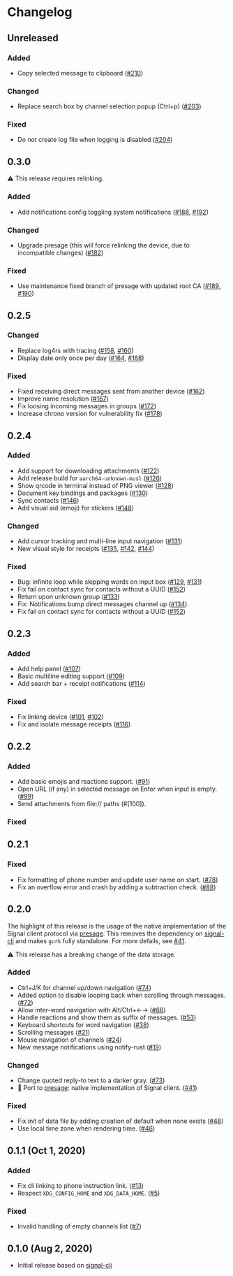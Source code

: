 # Changelog

## Unreleased

### Added

-  Copy selected message to clipboard ([#210])

### Changed

- Replace search box by channel selection popup (Ctrl+p) ([#203])

### Fixed

- Do not create log file when logging is disabled ([#204])

[#203]: https://github.com/boxdot/gurk-rs/pull/203
[#204]: https://github.com/boxdot/gurk-rs/pull/204
[#210]: https://github.com/boxdot/gurk-rs/pull/210

## 0.3.0

⚠️ This release requires relinking.

### Added

- Add notifications config toggling system notifications ([#188], [#192])

### Changed

- Upgrade presage (this will force relinking the device, due to incompatible changes) ([#182])

### Fixed

-  Use maintenance fixed branch of presage with updated root CA ([#189], [#190])

[#182]: https://github.com/boxdot/gurk-rs/pull/182
[#188]: https://github.com/boxdot/gurk-rs/pull/188
[#189]: https://github.com/boxdot/gurk-rs/pull/189
[#190]: https://github.com/boxdot/gurk-rs/pull/190
[#192]: https://github.com/boxdot/gurk-rs/pull/192

## 0.2.5

### Changed

- Replace log4rs with tracing ([#158], [#160])
- Display date only once per day ([#164], [#168])

### Fixed

- Fixed receiving direct messages sent from another device ([#162])
- Improve name resolution ([#167])
- Fix loosing incoming messages in groups ([#172])
- Increase chrono version for vulnerability fix ([#178])

[#158]: https://github.com/boxdot/gurk-rs/pull/158
[#160]: https://github.com/boxdot/gurk-rs/pull/160
[#162]: https://github.com/boxdot/gurk-rs/pull/162
[#164]: https://github.com/boxdot/gurk-rs/pull/164
[#167]: https://github.com/boxdot/gurk-rs/pull/167
[#168]: https://github.com/boxdot/gurk-rs/pull/168
[#172]: https://github.com/boxdot/gurk-rs/pull/172
[#178]: https://github.com/boxdot/gurk-rs/pull/178

## 0.2.4

### Added

- Add support for downloading attachments ([#122])
- Add release build for `aarch64-unknown-musl` ([#126])
- Show qrcode in terminal instead of PNG viewer ([#128])
- Document key bindings and packages ([#130])
- Sync contacts ([#146])
- Add visual aid (emoji) for stickers ([#148])

### Changed

- Add cursor tracking and multi-line input navigation ([#131])
- New visual style for receipts ([#135], [#142], [#144])

### Fixed

- Bug: infinite loop while skipping words on input box ([#129], [#131])
- Fix fail on contact sync for contacts without a UUID ([#152])
- Return upon unknown group ([#133])
- Fix: Notifications bump direct messages channel up ([#134])
- Fix fail on contact sync for contacts without a UUID ([#152])

[#122]: https://github.com/boxdot/gurk-rs/pull/122
[#126]: https://github.com/boxdot/gurk-rs/pull/126
[#128]: https://github.com/boxdot/gurk-rs/pull/128
[#129]: https://github.com/boxdot/gurk-rs/pull/129
[#130]: https://github.com/boxdot/gurk-rs/pull/130
[#131]: https://github.com/boxdot/gurk-rs/pull/131
[#133]: https://github.com/boxdot/gurk-rs/pull/133
[#134]: https://github.com/boxdot/gurk-rs/pull/134
[#135]: https://github.com/boxdot/gurk-rs/pull/135
[#142]: https://github.com/boxdot/gurk-rs/pull/142
[#144]: https://github.com/boxdot/gurk-rs/pull/144
[#146]: https://github.com/boxdot/gurk-rs/pull/146
[#148]: https://github.com/boxdot/gurk-rs/pull/148
[#152]: https://github.com/boxdot/gurk-rs/pull/152

## 0.2.3

### Added

- Add help panel ([#107])
- Basic multiline editing support ([#109])
- Add search bar + receipt notifications ([#114])

[#107]: https://github.com/boxdot/gurk-rs/pull/107
[#109]: https://github.com/boxdot/gurk-rs/pull/109
[#114]: https://github.com/boxdot/gurk-rs/pull/114

### Fixed

- Fix linking device ([#101], [#102])
- Fix and isolate message receipts ([#116])

[#101]: https://github.com/boxdot/gurk-rs/pull/101
[#102]: https://github.com/boxdot/gurk-rs/pull/102
[#116]: https://github.com/boxdot/gurk-rs/pull/116

## 0.2.2

### Added

- Add basic emojis and reactions support. ([#91])
- Open URL (if any) in selected message on Enter when input is empty. ([#99])
- Send attachments from file:// paths (#[100]).

### Fixed

[#91]: https://github.com/boxdot/gurk-rs/pull/91
[#99]: https://github.com/boxdot/gurk-rs/pull/99
[#100]: https://github.com/boxdot/gurk-rs/pull/100

## 0.2.1

### Fixed

- Fix formatting of phone number and update user name on start. ([#78])
- Fix an overflow error and crash by adding a subtraction check. ([#88])

[#78]: https://github.com/boxdot/gurk-rs/pull/78
[#88]: https://github.com/boxdot/gurk-rs/pull/88

## 0.2.0

The highlight of this release is the usage of the native implementation of the Signal client
protocol via [presage]. This removes the dependency on [signal-cli] and makes `gurk` fully
standalone. For more defails, see [#41].

⚠️ This release has a breaking change of the data storage.

### Added

- Ctrl+J/K for channel up/down navigation ([#74])
- Added option to disable looping back when scrolling through messages. ([#72])
- Allow inter-word navigation with Alt/Ctrl+←→ ([#66])
- Handle reactions and show them as suffix of messages. ([#53])
- Keyboard shortcuts for word navigation ([#38])
- Scrolling messages ([#21])
- Mouse navigation of channels ([#24])
- New message notifications using notify-rust ([#19])

### Changed

- Change quoted reply-to text to a darker gray. ([#73])
- 🦀 Port to [presage]: native implementation of Signal client. ([#41])

### Fixed

- Fix init of data file by adding creation of default when none exists ([#48])
- Use local time zone when rendering time. ([#46])

[#19]: https://github.com/boxdot/gurk-rs/pull/19
[#24]: https://github.com/boxdot/gurk-rs/pull/24
[#21]: https://github.com/boxdot/gurk-rs/pull/21
[#38]: https://github.com/boxdot/gurk-rs/pull/38
[#41]: https://github.com/boxdot/gurk-rs/pull/41
[#46]: https://github.com/boxdot/gurk-rs/pull/46
[#48]: https://github.com/boxdot/gurk-rs/pull/48
[#53]: https://github.com/boxdot/gurk-rs/pull/53
[#66]: https://github.com/boxdot/gurk-rs/pull/66
[#72]: https://github.com/boxdot/gurk-rs/pull/72
[#73]: https://github.com/boxdot/gurk-rs/pull/73
[#74]: https://github.com/boxdot/gurk-rs/pull/74
[presage]: https://github.com/whisperfish/presage

## 0.1.1 (Oct 1, 2020)

### Added

- Fix cli linking to phone instruction link. ([#13])
- Respect `XDG_CONFIG_HOME` and `XDG_DATA_HOME`. ([#5])

### Fixed

- Invalid handling of empty channels list ([#7])

[#5]: https://github.com/boxdot/gurk-rs/pull/5
[#7]: https://github.com/boxdot/gurk-rs/pull/7
[#13]: https://github.com/boxdot/gurk-rs/pull/13

## 0.1.0 (Aug 2, 2020)

- Initial release based on [signal-cli]

[signal-cli]: https://github.com/AsamK/signal-cli
